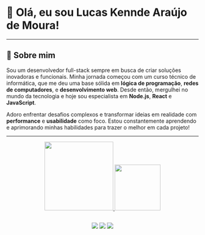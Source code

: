 # 👋 Olá, eu sou Lucas Kennde Araújo de Moura!

---

## 🚀 Sobre mim
Sou um desenvolvedor full-stack sempre em busca de criar soluções inovadoras e funcionais. Minha jornada começou com um curso técnico de informática, que me deu uma base sólida em **lógica de programação**, **redes de computadores**, e **desenvolvimento web**. Desde então, mergulhei no mundo da tecnologia e hoje sou especialista em **Node.js**, **React** e **JavaScript**.

Adoro enfrentar desafios complexos e transformar ideias em realidade com **performance** e **usabilidade** como foco. Estou constantemente aprendendo e aprimorando minhas habilidades para trazer o melhor em cada projeto!

---
<div align="center">
<a href="https://github.com/lucaskennde">
<img height="180em" src="https://github-readme-stats.vercel.app/api?username=lucaskennde&show_icons=true&theme=highcontrast&include_all_commits=true&count_private=true"/>
<img height="120em" src="https://github-readme-stats.vercel.app/api/top-langs/?username=lucaskennde&layout=compact&langs_count=7&theme=highcontrast"/>
 
   ##
 
<div> 
<a href="https://instagram.com/lucaskennde/" target="_blank"><img src="https://img.shields.io/badge/-Instagram-%23E4405F?style=for-the-badge&logo=instagram&logoColor=white" target="_blank"></a>
<a href = "mailto:dev.lucaskenndee@gmail.com"><img src="https://img.shields.io/badge/Gmail-D14836?style=for-the-badge&logo=gmail&logoColor=white" target="_blank"></a>
<a href="https://www.linkedin.com/in/lucaskennde/" target="_blank"><img src="https://img.shields.io/badge/-LinkedIn-%230077B5?style=for-the-badge&logo=linkedin&logoColor=white" target="_blank"></a> 

</div>
